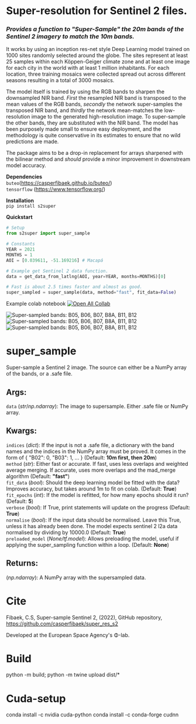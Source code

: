 # Super-resolution for Sentinel 2 files.

### *Provides a function to "Super-Sample" the 20m bands of the Sentinel 2 imagery to match the 10m bands.*

It works by using an inception res-net style Deep Learning model trained on 1000 sites randomly selected around the globe.
The sites represent at least 25 samples within each Köppen-Geiger climate zone and at least one image for each city in the world with at least 1 million inhabitants. For each location, three training mosaics were collected spread out across different seasons resulting in a total of 3000 mosaics.

The model itself is trained by using the RGB bands to sharpen the downsampled NIR band. *First* the resampled NIR band is transposed to the mean values of the RGB bands, *secondly* the network super-samples the transposed NIR band, and *thirdly* the network mean-matches the low-resolution image to the generated high-resolution image. To super-sample the other bands, they are substituted with the NIR band. The model has been purposely made small to ensure easy deployment, and the methodology is quite conservative in its estimates to ensure that no wild predictions are made.

The package aims to be a drop-in replacement for arrays sharpened with the bilinear method and _should_ provide a minor improvement in downstream model accuracy.

**Dependencies** </br>
`buteo`(https://casperfibaek.github.io/buteo/) </br>
`tensorflow` (https://www.tensorflow.org/) </br>

**Installation** </br>
`pip install s2super` </br>

**Quickstart**
```python
# Setup
from s2super import super_sample

# Constants
YEAR = 2021
MONTHS = 1
AOI = [0.039611, -51.169216] # Macapá

# Example get Sentinel 2 data function.
data = get_data_from_latlng(AOI, year=YEAR, months=MONTHS)[0] 

# Fast is about 2.5 times faster and almost as good.
super_sampled = super_sample(data, method="fast", fit_data=False)
```

Example colab notebook [![Open All Collab](https://colab.research.google.com/assets/colab-badge.svg)](https://colab.research.google.com/github/casperfibaek/super_res_s2/raw/main/example.ipynb)

![Super-sampled bands: B05, B06, B07, B8A, B11, B12](https://github.com/casperfibaek/super_res_s2/raw/main/Macapa.png)
![Super-sampled bands: B05, B06, B07, B8A, B11, B12](https://github.com/casperfibaek/super_res_s2/raw/main/Okavango.png)
![Super-sampled bands: B05, B06, B07, B8A, B11, B12](https://github.com/casperfibaek/super_res_s2/raw/main/Copenhagen.png)

# super_sample
Super-sample a Sentinel 2 image. The source can either be a NumPy array of the bands, or a .safe file.

## Args:
`data` (_str_/_np.ndarray_): The image to supersample. Either .safe file or NumPy array. </br>

## Kwargs:
`indices` (_dict_): If the input is not a .safe file, a dictionary with the band names and the indices in the NumPy array must be proved. It comes in the form of { "B02": 0, "B03": 1, ... } (Default: **10m first, then 20m**) </br>
`method` (_str_): Either fast or accurate. If fast, uses less overlaps and weighted average merging. If accurate, uses more overlaps and the mad_merge algorithm (Default: **"fast"**) </br>
`fit_data` (_bool_): Should the deep learning model be fitted with the data? Improves accuracy, but takes around 1m to fit on colab. (Default: **True**) </br>
`fit_epochs` (_int_): If the model is refitted, for how many epochs should it run? (Default: **5**) </br>
`verbose` (_bool_): If True, print statements will update on the progress (Default: **True**) </br>
`normalise` (_bool_): If the input data should be normalised. Leave this True, unless it has already been done. The model expects sentinel 2 l2a data normalised by dividing by 10000.0 (Default: **True**) </br>
`preloaded_model` (_None/tf.model_): Allows preloading the model, useful if applying the super_sampling function within a loop. (Default: **None**) </br>

## Returns:
(_np.ndarray_): A NumPy array with the supersampled data.

# Cite
Fibaek, C.S, Super-sample Sentinel 2, (2022), GitHub repository, https://github.com/casperfibaek/super_res_s2

Developed at the European Space Agency's Φ-lab.

# Build
python -m build; python -m twine upload dist/*

# Cuda-setup
conda install -c nvidia cuda-python
conda install -c conda-forge cudnn

